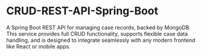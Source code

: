# CRUD-REST-API-Spring-Boot
A Spring Boot REST API for managing case records, backed by MongoDB. This service provides full CRUD functionality, supports flexible case data handling, and is designed to integrate seamlessly with any modern frontend like React or mobile apps.
